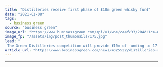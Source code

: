 ```yaml
---
title: "Distilleries receive first phase of £10m green whisky fund"
date: "2021-01-08"
tags: 
  - business green
source: "business green"
image_url: "https://www.businessgreen.com/api/v1/wps/ce4fc33/284d11ce-878b-4daa-97f2-6a5bcd4faaee/4/whisky-distillery-185x114.jpg"
image_fp: "/assets/img/post_thumbnails/175.jpg"
lead: "
 The Green Distilleries competition will provide £10m of funding to 17 distilleries across England and Scotland ..."
article_url: "https://www.businessgreen.com/news/4025522/distilleries-receive-phase-gbp10m-green-whisky-fund"
---
```


---
